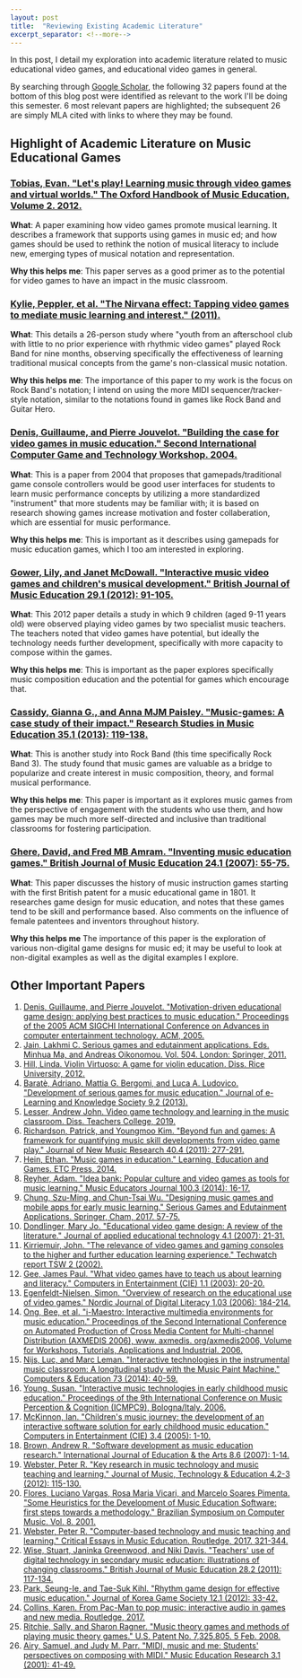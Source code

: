 ```yaml
---
layout: post
title:  "Reviewing Existing Academic Literature"
excerpt_separator: <!--more-->
---
```

In this post, I detail my exploration into academic literature related to music educational video games, and educational video games in general.

<!--more-->

By searching through [Google Scholar](https://scholar.google.com), the following 32 papers found at the bottom of this blog post were identified as relevant to the work I'll be doing this semester. 6 most relevant papers are highlighted; the subsequent 26 are simply MLA cited with links to where they may be found.

## Highlight of Academic Literature on Music Educational Games

###  [Tobias, Evan. "Let's play! Learning music through video games and virtual worlds." The Oxford Handbook of Music Education, Volume 2. 2012.](https://www.oxfordhandbooks.com/view/10.1093/oxfordhb/9780199928019.001.0001/oxfordhb-9780199928019-e-35)

**What**: A paper examining how video games promote musical learning. It describes a framework that supports using games in music ed; and how games should be used to rethink the notion of musical literacy to include new, emerging types of musical notation and representation.

**Why this helps me**: This paper serves as a good primer as to the potential for video games to have an impact in the music classroom.

### [Kylie, Peppler, et al. "The Nirvana effect: Tapping video games to mediate music learning and interest." (2011).](https://scholarworks.iu.edu/dspace/handle/2022/14637)

**What**: This details a 26-person study where "youth from an afterschool club with little to no prior experience with rhythmic video games" played Rock Band for nine months, observing specifically the effectiveness of learning traditional musical concepts from the game's non-classical music notation.

**Why this helps me**: The importance of this paper to my work is the focus on Rock Band's notation; I intend on using the more MIDI sequencer/tracker-style notation, similar to the notations found in games like Rock Band and Guitar Hero.

### [Denis, Guillaume, and Pierre Jouvelot. "Building the case for video games in music education." Second International Computer Game and Technology Workshop. 2004.](http://citeseerx.ist.psu.edu/viewdoc/download?doi=10.1.1.4.7822&rep=rep1&type=pdf)

**What**: This is a paper from 2004 that proposes that gamepads/traditional game console controllers would be good user interfaces for students to learn music performance concepts by utilizing a more standardized "instrument" that more students may be familiar with; it is based on research showing games increase motivation and foster collaberation, which are essential for music performance. 

**Why this helps me**: This is important as it describes using gamepads for music education games, which I too am interested in exploring.

### [Gower, Lily, and Janet McDowall. "Interactive music video games and children's musical development." British Journal of Music Education 29.1 (2012): 91-105.](https://www.cambridge.org/core/journals/british-journal-of-music-education/article/interactive-music-video-games-and-childrens-musical-development/1982E4EE108C74C318C68FD3166F6A5C)

**What**: This 2012 paper details a study in which 9 children (aged 9-11 years old) were observed playing video games by two specialist music teachers. The teachers noted that video games have potential, but ideally the technology needs further development, specifically with more capacity to compose within the games.

**Why this helps me**: This is important as the paper explores specifically music composition education and the potential for games which encourage that.

### [Cassidy, Gianna G., and Anna MJM Paisley. "Music-games: A case study of their impact." Research Studies in Music Education 35.1 (2013): 119-138.](https://journals.sagepub.com/doi/full/10.1177/1321103X13488032)

**What**: This is another study into Rock Band (this time specifically Rock Band 3). The study found that music games are valuable as a bridge to popularize and create interest in music composition, theory, and formal musical performance.

**Why this helps me**: This paper is important as it explores music games from the perspective of engagement with the students who use them, and how games may be much more self-directed and inclusive than traditional classrooms for fostering participation.

### [Ghere, David, and Fred MB Amram. "Inventing music education games." British Journal of Music Education 24.1 (2007): 55-75.](https://www.cambridge.org/core/journals/british-journal-of-music-education/article/inventing-music-education-games/F555E2CFD74472BBA860D8C6D6062A9F)

**What**: This paper discusses the history of music instruction games starting with the first British patent for a music educational game in 1801. It researches game design for music education, and notes that these games tend to be skill and performance based. Also comments on the influence of female patentees and inventors throughout history.

**Why this helps me** The importance of this paper is the exploration of various non-digital game designs for music ed; it may be useful to look at non-digital examples as well as the digital examples I explore.

## Other Important Papers

1. [Denis, Guillaume, and Pierre Jouvelot. "Motivation-driven educational game design: applying best practices to music education." Proceedings of the 2005 ACM SIGCHI International Conference on Advances in computer entertainment technology. ACM, 2005.](https://dl.acm.org/citation.cfm?id=1178581)
2. [Jain, Lakhmi C. Serious games and edutainment applications. Eds. Minhua Ma, and Andreas Oikonomou. Vol. 504. London: Springer, 2011.](https://link.springer.com/content/pdf/10.1007/978-3-319-51645-5.pdf)
3. [Hill, Linda. Violin Virtuoso: A game for violin education. Diss. Rice University, 2012.](https://core.ac.uk/download/pdf/10180112.pdf)
4. [Baratè, Adriano, Mattia G. Bergomi, and Luca A. Ludovico. "Development of serious games for music education." Journal of e-Learning and Knowledge Society 9.2 (2013).](https://www.je-lks.org/ojs/index.php/Je-LKS_EN/article/view/834)
5. [Lesser, Andrew John. Video game technology and learning in the music classroom. Diss. Teachers College, 2019.](https://academiccommons.columbia.edu/doi/10.7916/d8-cdxc-yn10)
6. [Richardson, Patrick, and Youngmoo Kim. "Beyond fun and games: A framework for quantifying music skill developments from video game play." Journal of New Music Research 40.4 (2011): 277-291.](https://www.tandfonline.com/doi/full/10.1080/09298215.2011.565350)
7.  [Hein, Ethan. "Music games in education." Learning, Education and Games. ETC Press, 2014.](https://dl.acm.org/citation.cfm?id=2811153)
8.  [Reyher, Adam. "Idea bank: Popular culture and video games as tools for music learning." Music Educators Journal 100.3 (2014): 16-17.](https://www.learntechlib.org/p/155102/)
9.  [Chung, Szu-Ming, and Chun-Tsai Wu. "Designing music games and mobile apps for early music learning." Serious Games and Edutainment Applications. Springer, Cham, 2017. 57-75.](https://link.springer.com/chapter/10.1007/978-3-319-51645-5_3)
10. [Dondlinger, Mary Jo. "Educational video game design: A review of the literature." Journal of applied educational technology 4.1 (2007): 21-31.](https://www.researchgate.net/profile/Mary_Dondlinger/publication/238444705_Educational_Video_Game_Design_A_Review_of_the_Literature/links/00b7d53395b5700e70000000/Educational-Video-Game-Design-A-Review-of-the-Literature.pdf)
11. [Kirriemuir, John. "The relevance of video games and gaming consoles to the higher and further education learning experience." Techwatch report TSW 2 (2002).](https://pdfs.semanticscholar.org/e184/4c977fdef8192ce658e5cb86db18be9cec42.pdf)
12. [Gee, James Paul. "What video games have to teach us about learning and literacy." Computers in Entertainment (CIE) 1.1 (2003): 20-20.](https://dl.acm.org/citation.cfm?id=950595)
13. [Egenfeldt-Nielsen, Simon. "Overview of research on the educational use of video games." Nordic Journal of Digital Literacy 1.03 (2006): 184-214.](https://www.idunn.no/dk/2006/03/overview_of_research_on_the_educationaluseof_video_games?mode=pr)
14. [Ong, Bee, et al. "i-Maestro: Interactive multimedia environments for music education." Proceedings of the Second International Conference on Automated Production of Cross Media Content for Multi-channel Distribution (AXMEDIS 2006), www. axmedis. org/axmedis2006, Volume for Workshops, Tutorials, Applications and Industrial. 2006.](https://books.google.com/books?hl=en&lr=&id=C5yuYECltWsC&oi=fnd&pg=PA87&dq=music+education+interactive&ots=r2kKjh2Ot0&sig=JT3buMNTXXmzrWoafRECdNFPFRo#v=onepage&q=music%20education%20interactive&f=false)
15. [Nijs, Luc, and Marc Leman. "Interactive technologies in the instrumental music classroom: A longitudinal study with the Music Paint Machine." Computers & Education 73 (2014): 40-59.](https://www.sciencedirect.com/science/article/pii/S0360131513003199)
16. [Young, Susan. "Interactive music technologies in early childhood music education." Proceedings of the 9th International Conference on Music Perception & Cognition (ICMPC9), Bologna/Italy. 2006.](http://www.academia.edu/download/3685857/ICPMC_paper_music_technologies.pdf)
17. [McKinnon, Ian. "Children's music journey: the development of an interactive software solution for early childhood music education." Computers in Entertainment (CIE) 3.4 (2005): 1-10.](https://dl.acm.org/citation.cfm?id=1095547)
18. [Brown, Andrew R. "Software development as music education research." International Journal of Education & the Arts 8.6 (2007): 1-14.](https://dl.acm.org/citation.cfm?id=1095547)
19. [Webster, Peter R. "Key research in music technology and music teaching and learning." Journal of Music, Technology & Education 4.2-3 (2012): 115-130.](https://www.ingentaconnect.com/content/intellect/jmte/2012/00000004/F0020002/art00002)
20. [Flores, Luciano Vargas, Rosa Maria Vicari, and Marcelo Soares Pimenta. "Some Heuristics for the Development of Music Education Software: first steps towards a methodology." Brazilian Symposium on Computer Music. Vol. 8. 2001.](http://www.academia.edu/download/36690787/dLuciano_Flores.pdf)
21. [Webster, Peter R. "Computer-based technology and music teaching and learning." Critical Essays in Music Education. Routledge, 2017. 321-344.](https://www.taylorfrancis.com/books/e/9781315095257/chapters/10.4324/9781315095257-19)
22. [Wise, Stuart, Janinka Greenwood, and Niki Davis. "Teachers' use of digital technology in secondary music education: illustrations of changing classrooms." British Journal of Music Education 28.2 (2011): 117-134.](https://www.cambridge.org/core/journals/british-journal-of-music-education/article/teachers-use-of-digital-technology-in-secondary-music-education-illustrations-of-changing-classrooms/824F315E6F063744DC67FC43D47A89EF)
23. [Park, Seung-Ie, and Tae-Suk Kihl. "Rhythm game design for effective music education." Journal of Korea Game Society 12.1 (2012): 33-42.](http://www.koreascience.or.kr/article/JAKO201212961956595.page)
24. [Collins, Karen. From Pac-Man to pop music: interactive audio in games and new media. Routledge, 2017.](https://www.taylorfrancis.com/books/e/9781351217743/chapters/10.4324/9781351217743-13)
25. [Ritchie, Sally, and Sharon Ragner. "Music theory games and methods of playing music theory games." U.S. Patent No. 7,325,805. 5 Feb. 2008.](https://patents.google.com/patent/US7325805B2/en)
26. [Airy, Samuel, and Judy M. Parr. "MIDI, music and me: Students' perspectives on composing with MIDI." Music Education Research 3.1 (2001): 41-49.](https://www.tandfonline.com/doi/abs/10.1080/14613800020029941)
